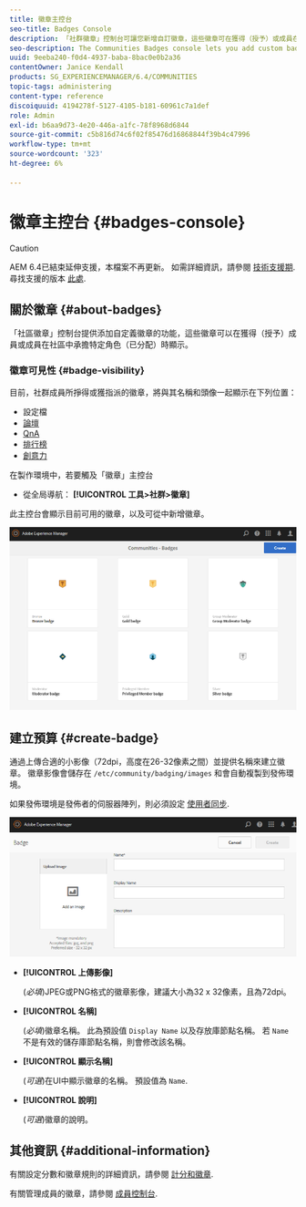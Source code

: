 ```yaml
---
title: 徽章主控台
seo-title: Badges Console
description: 「社群徽章」控制台可讓您新增自訂徽章，這些徽章可在獲得（授予）或成員在社群中承擔特定角色（已指派）時顯示給成員
seo-description: The Communities Badges console lets you add custom badges that can be displayed for members when earned (awarded) or when they take on a specific role in the community (assigned)
uuid: 9eeba240-f0d4-4937-baba-8bac0e0b2a36
contentOwner: Janice Kendall
products: SG_EXPERIENCEMANAGER/6.4/COMMUNITIES
topic-tags: administering
content-type: reference
discoiquuid: 4194278f-5127-4105-b181-60961c7a1def
role: Admin
exl-id: b6aa9d73-4e20-446a-a1fc-78f8968d6844
source-git-commit: c5b816d74c6f02f85476d16868844f39b4c47996
workflow-type: tm+mt
source-wordcount: '323'
ht-degree: 6%

---
```


# 徽章主控台 {#badges-console}

>[!CAUTION]
>
>AEM 6.4已結束延伸支援，本檔案不再更新。 如需詳細資訊，請參閱 [技術支援期](https://helpx.adobe.com//tw/support/programs/eol-matrix.html). 尋找支援的版本 [此處](https://experienceleague.adobe.com/docs/).

## 關於徽章 {#about-badges}

「社區徽章」控制台提供添加自定義徽章的功能，這些徽章可以在獲得（授予）成員或成員在社區中承擔特定角色（已分配）時顯示。

### 徽章可見性 {#badge-visibility}

目前，社群成員所掙得或獲指派的徽章，將與其名稱和頭像一起顯示在下列位置：

* 設定檔
* [論壇](forum.md)
* [QnA](working-with-qna.md)
* [排行榜](enabling-leaderboard.md)
* [創意力](ideation-feature.md)

在製作環境中，若要觸及「徽章」主控台

* 從全局導航： **[!UICONTROL 工具>社群>徽章]**

此主控台會顯示目前可用的徽章，以及可從中新增徽章。

![chlimage_1-242](assets/chlimage_1-242.png)

## 建立預算 {#create-badge}

通過上傳合適的小影像（72dpi，高度在26-32像素之間）並提供名稱來建立徽章。 徽章影像會儲存在 `/etc/community/badging/images` 和會自動複製到發佈環境。

如果發佈環境是發佈者的伺服器陣列，則必須設定 [使用者同步](sync.md).

![chlimage_1-243](assets/chlimage_1-243.png)

* **[!UICONTROL 上傳影像]**

   (*必填*)JPEG或PNG格式的徽章影像，建議大小為32 x 32像素，且為72dpi。

* **[!UICONTROL 名稱]**

   (*必填*)徽章名稱。 此為預設值 `Display Name` 以及存放庫節點名稱。 若 `Name` 不是有效的儲存庫節點名稱，則會修改該名稱。

* **[!UICONTROL 顯示名稱]**

   (*可選*)在UI中顯示徽章的名稱。 預設值為 `Name`.

* **[!UICONTROL 說明]**

   (*可選*)徽章的說明。

## 其他資訊 {#additional-information}

有關設定分數和徽章規則的詳細資訊，請參閱 [計分和徽章](implementing-scoring.md).

有關管理成員的徽章，請參閱 [成員控制台](members.md).
